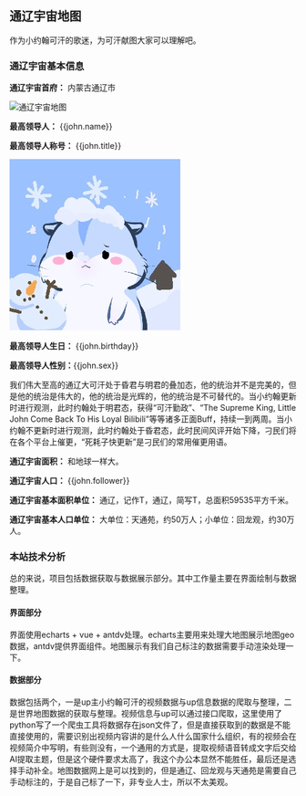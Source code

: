 <script setup>
import john from '@/assets/john.json'

</script>

## 通辽宇宙地图

作为小约翰可汗的歌迷，为可汗献图大家可以理解吧。

### 通辽宇宙基本信息

**通辽宇宙首府：** 内蒙古通辽市

![通辽宇宙地图](/favicon.ico)

**最高领导人：** {{john.name}}

**最高领导人称号：** {{john.title}}

![耗子头像](/john.jpg)

**最高领导人生日：** {{john.birthday}}

**最高领导人性别：**{{john.sex}}

我们伟大至高的通辽大可汗处于昏君与明君的叠加态，他的统治并不是完美的，但是他的统治是伟大的，他的统治是光辉的，他的统治是不可替代的。当小约翰更新时进行观测，此时约翰处于明君态，获得“可汗勤政”、“The Supreme King, Little John Come Back To His Loyal Bilibili”等等诸多正面Buff，持续一到两周。当小约翰不更新时进行观测，此时约翰处于昏君态，此时民间风评开始下降，刁民们将在各个平台上催更，“死耗子快更新”是刁民们的常用催更用语。

**通辽宇宙面积：** 和地球一样大。

**通辽宇宙人口：** {{john.follower}}


**通辽宇宙基本面积单位：** 通辽，记作T，通辽，简写T，总面积59535平方千米。

**通辽宇宙基本人口单位：** 大单位：天通苑，约50万人；小单位：回龙观，约30万人。

### 本站技术分析

总的来说，项目包括数据获取与数据展示部分。其中工作量主要在界面绘制与数据整理。

#### 界面部分
界面使用echarts + vue  + antdv处理。echarts主要用来处理大地图展示地图geo数据，antdv提供界面组件。地图展示有我们自己标注的数据需要手动渲染处理一下。

#### 数据部分
数据包括两个，一是up主小约翰可汗的视频数据与up信息数据的爬取与整理，二是世界地图数据的获取与整理。视频信息与up可以通过接口爬取，这里使用了python写了一个爬虫工具将数据存在json文件了，但是直接获取到的数据是不能直接使用的，需要识别出视频内容讲的是什么人什么国家什么组织，有的视频会在视频简介中写明，有些则没有，一个通用的方式是，提取视频语音转成文字后交给AI提取主题，但是这个硬件要求太高了，我这个办公本显然不能胜任，最后还是选择手动补全。地图数据网上是可以找到的，但是通辽、回龙观与天通苑是需要自己手动标注的，于是自己标了一下，非专业人士，所以不太美观。


